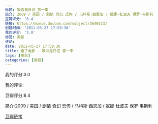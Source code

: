 ```yaml
---
标题: 吸血鬼日记 第一季
简介: 2009 / 美国 / 剧情 奇幻 恐怖 / 马科斯·西恩加 / 妮娜·杜波夫 保罗·韦斯利
豆瓣评分: '8.4'
链接: https://movie.douban.com/subject/3646523/
创建时间: '2011-05-27 17:59:38'
我的评分: '3.0'
标签: 美剧
评论:
date: 2011-05-27 17:59:38
title: 看了电影 - 吸血鬼日记 第一季
tags: [电影]
categories: [美剧]
---
```


我的评分:3.0

我的评论:

豆瓣评分:8.4

简介:2009 / 美国 / 剧情 奇幻 恐怖 / 马科斯·西恩加 / 妮娜·杜波夫 保罗·韦斯利

[豆瓣链接](https://movie.douban.com/subject/3646523/)


